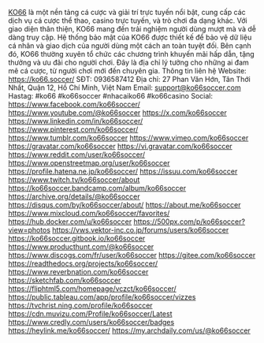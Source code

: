 <a href="https://ko66.soccer/">KO66</a> là một nền tảng cá cược và giải trí trực tuyến nổi bật, cung cấp các dịch vụ cá cược thể thao, casino trực tuyến, và trò chơi đa dạng khác. Với giao diện thân thiện, KO66 mang đến trải nghiệm người dùng mượt mà và dễ dàng truy cập. Hệ thống bảo mật của KO66 được thiết kế để bảo vệ dữ liệu cá nhân và giao dịch của người dùng một cách an toàn tuyệt đối. Bên cạnh đó, KO66 thường xuyên tổ chức các chương trình khuyến mãi hấp dẫn, tặng thưởng và ưu đãi cho người chơi. Đây là địa chỉ lý tưởng cho những ai đam mê cá cược, từ người chơi mới đến chuyên gia.
Thông tin liên hệ
Website: https://ko66.soccer/
SĐT: 0936587412
Địa chỉ: 27 Phan Văn Hớn, Tân Thới Nhất, Quận 12, Hồ Chí Minh, Việt Nam
Email: support@ko66soccer.com
Hastag: #ko66 #ko66soccer #nhacaiko66 #ko66casino
Social:
https://www.facebook.com/ko66soccer/
https://www.youtube.com/@ko66soccer
https://x.com/ko66soccer
https://www.linkedin.com/in/ko66soccer/
https://www.pinterest.com/ko66soccer/
https://www.tumblr.com/ko66soccer
https://www.vimeo.com/ko66soccer
https://gravatar.com/ko66soccer
https://vi.gravatar.com/ko66soccer
https://www.reddit.com/user/ko66soccer/
https://www.openstreetmap.org/user/ko66soccer
https://profile.hatena.ne.jp/ko66soccer/
https://issuu.com/ko66soccer
https://www.twitch.tv/ko66soccer/about
https://ko66soccer.bandcamp.com/album/ko66soccer
https://archive.org/details/@ko66soccer
https://disqus.com/by/ko66soccer/about/
https://about.me/ko66soccer
https://www.mixcloud.com/ko66soccer/favorites/
https://hub.docker.com/u/ko66soccer
https://500px.com/p/ko66soccer?view=photos
https://vws.vektor-inc.co.jp/forums/users/ko66soccer
https://ko66soccer.gitbook.io/ko66soccer
https://www.producthunt.com/@ko66soccer
https://www.discogs.com/fr/user/ko66soccer
https://gitee.com/ko66soccer
https://readthedocs.org/projects/ko66soccer/
https://www.reverbnation.com/ko66soccer
https://sketchfab.com/ko66soccer
https://fliphtml5.com/homepage/vczct/ko66soccer/
https://public.tableau.com/app/profile/ko66soccer/vizzes
https://tvchrist.ning.com/profile/ko66soccer
https://cdn.muvizu.com/Profile/ko66soccer/Latest
https://www.credly.com/users/ko66soccer/badges
https://heylink.me/ko66soccer/
https://my.archdaily.com/us/@ko66soccer
